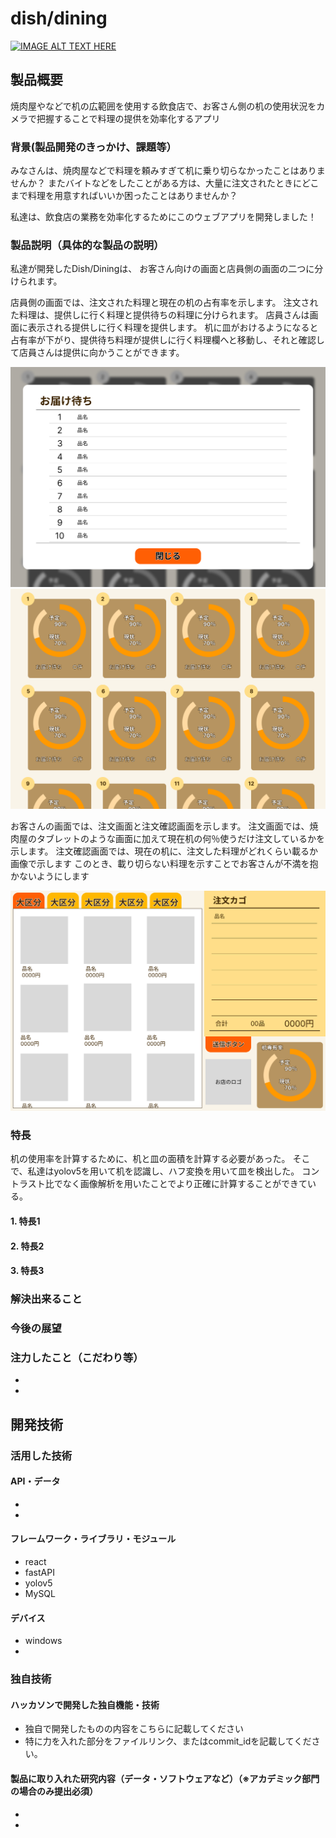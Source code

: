 # dish/dining

[![IMAGE ALT TEXT HERE](https://jphacks.com/wp-content/uploads/2022/08/JPHACKS2022_ogp.jpg)](https://www.youtube.com/watch?v=LUPQFB4QyVo)

## 製品概要
焼肉屋やなどで机の広範囲を使用する飲食店で、お客さん側の机の使用状況をカメラで把握することで料理の提供を効率化するアプリ


### 背景(製品開発のきっかけ、課題等）
みなさんは、焼肉屋などで料理を頼みすぎて机に乗り切らなかったことはありませんか？
またバイトなどをしたことがある方は、大量に注文されたときにどこまで料理を用意すればいいか困ったことはありませんか？

私達は、飲食店の業務を効率化するためにこのウェブアプリを開発しました！


### 製品説明（具体的な製品の説明）
私達が開発したDish/Diningは、
お客さん向けの画面と店員側の画面の二つに分けられます。

店員側の画面では、注文された料理と現在の机の占有率を示します。
注文された料理は、提供しに行く料理と提供待ちの料理に分けられます。
店員さんは画面に表示される提供しに行く料理を提供します。
机に皿がおけるようになると占有率が下がり、提供待ち料理が提供しに行く料理欄へと移動し、それと確認して店員さんは提供に向かうことができます。

![店確認画面](img/mise_kakunin_1.png) 
![店確認画面-2](img/mise_kakunin.png) 


お客さんの画面では、注文画面と注文確認画面を示します。
注文画面では、焼肉屋のタブレットのような画面に加えて現在机の何％使うだけ注文しているかを示します。
注文確認画面では、現在の机に、注文した料理がどれくらい載るか画像で示します
このとき、載り切らない料理を示すことでお客さんが不満を抱かないようにします

![客確認画面](img/kyaku_kakunin.png) 
 


### 特長

机の使用率を計算するために、机と皿の面積を計算する必要があった。
そこで、私達はyolov5を用いて机を認識し、ハフ変換を用いて皿を検出した。
コントラスト比でなく画像解析を用いたことでより正確に計算することができている。

#### 1. 特長1



#### 2. 特長2
#### 3. 特長3

### 解決出来ること



### 今後の展望



### 注力したこと（こだわり等）
* 
* 

## 開発技術
### 活用した技術
#### API・データ
* 
* 

#### フレームワーク・ライブラリ・モジュール
* react
* fastAPI
* yolov5
* MySQL

#### デバイス
* windows
* 

### 独自技術
#### ハッカソンで開発した独自機能・技術
* 独自で開発したものの内容をこちらに記載してください
* 特に力を入れた部分をファイルリンク、またはcommit_idを記載してください。

#### 製品に取り入れた研究内容（データ・ソフトウェアなど）（※アカデミック部門の場合のみ提出必須）
* 
* 

